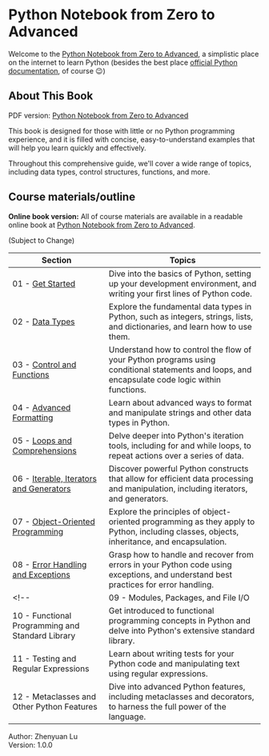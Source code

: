 # Python Notebook from Zero to Advanced

Welcome to the [Python Notebook from Zero to Advanced](https://zhenyuanlu.com/python-notebook/), a simplistic place on the internet to learn Python (besides the best place [official Python documentation](https://docs.python.org/3/tutorial/), of course :wink:)

<!-- <div align="center">
    <a href="">
        <img src="" width=750 alt="Python Notebook from Zero to Advanced">
    </a>
</div> -->

## About This Book

PDF version: [Python Notebook from Zero to Advanced](https://github.com/zhenyuanlu/python-notebook/blob/main/python_from_zero_to_advance_ZL.pdf)

This book is designed for those with little or no Python programming experience, and it is filled with concise, easy-to-understand examples that will help you learn quickly and effectively.

Throughout this comprehensive guide, we'll cover a wide range of topics, including data types, control structures, functions, and more. 


## Course materials/outline

**Online book version:** All of course materials are available in a readable online book at [Python Notebook from Zero to Advanced](https://zhenyuanlu.com/python-notebook/).

(Subject to Change)

| Section | Topics | 
| ----- | ----- | 
| 01 - [Get Started](https://zhenyuanlu.com/python-notebook/01_get_started/) | Dive into the basics of Python, setting up your development environment, and writing your first lines of Python code.| 
| 02 - [Data Types](https://zhenyuanlu.com/python-notebook/02_data_types/) | Explore the fundamental data types in Python, such as integers, strings, lists, and dictionaries, and learn how to use them. | 
| 03 - [Control and Functions](https://zhenyuanlu.com/python-notebook/03_control_functions/) | Understand how to control the flow of your Python programs using conditional statements and loops, and encapsulate code logic within functions. | 
| 04 - [Advanced Formatting](https://zhenyuanlu.com/python-notebook/04_advanced_formatting/) | Learn about advanced ways to format and manipulate strings and other data types in Python. |
| 05 - [Loops and Comprehensions](https://zhenyuanlu.com/python-notebook/05_loops_comprehensions/) | Delve deeper into Python's iteration tools, including for and while loops, to repeat actions over a series of data. | 
| 06 - [Iterable, Iterators and Generators](https://zhenyuanlu.com/python-notebook/06_iterable_iterator_generator/) | Discover powerful Python constructs that allow for efficient data processing and manipulation, including iterators, and generators. | 
| 07 - [Object-Oriented Programming](http://127.0.0.1:8000/python-notebook/07_oop/) | Explore the principles of object-oriented programming as they apply to Python, including classes, objects, inheritance, and encapsulation. | 
| 08 - [Error Handling and Exceptions](http://127.0.0.1:8000/python-notebook/08_errors/) | Grasp how to handle and recover from errors in your Python code using exceptions, and understand best practices for error handling. | 
<!-- | 09 - Modules, Packages, and File I/O | Learn about modularizing your Python code with packages and modules, and how to interact with the filesystem for input and output operations. | 
| 10 - Functional Programming and Standard Library | Get introduced to functional programming concepts in Python and delve into Python's extensive standard library. | 
| 11 - Testing and Regular Expressions | Learn about writing tests for your Python code and manipulating text using regular expressions. | 
| 12 - Metaclasses and Other Python Features | Dive into advanced Python features, including metaclasses and decorators, to harness the full power of the language. |  -->



Author: Zhenyuan Lu\
Version: 1.0.0

